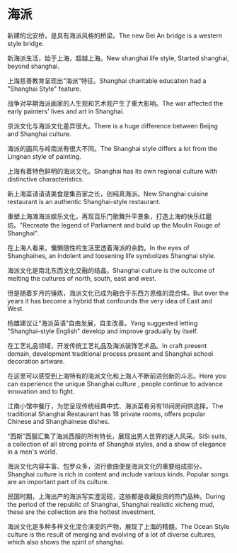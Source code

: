 # 海派

<p><span class="chinese">新建的北安桥，是具有海派风格的桥梁。</span><span class="english">The new Bei An bridge is a western style bridge.</span></p>

<p><span class="chinese">新海派生活，始于上海，超越上海。</span><span class="english">New shanghai life style, Started shanghai, beyond shanghai.</span></p>

<p><span class="chinese">上海慈善教育呈现出“海派”特征。</span><span class="english">Shanghai charitable education had a "Shanghai Style" feature.</span></p>

<p><span class="chinese">战争对早期海派画家的人生观和艺术观产生了重大影响。</span><span class="english">The war affected the early painters' lives and art in Shanghai.</span></p>

<p><span class="chinese">京派文化与海派文化差异很大。</span><span class="english">There is a huge difference between Beijng and Shanghai culture.</span></p>

<p><span class="chinese">海派的画风与岭南派有很大不同。</span><span class="english">The Shanghai style differs a lot from the Lingnan style of painting.</span></p>

<p><span class="chinese">上海有着特色鲜明的海派文化。</span><span class="english">Shanghai has its own regional culture with distinctive characteristics.</span></p>

<p><span class="chinese">新上海菜请请请美食是集百家之长，创纯真海派。</span><span class="english">New Shanghai cuisine restaurant is an authentic Shanghai-style restaurant.</span></p>

<p><span class="chinese">重塑上海滩海派娱乐文化，再现百乐门歌舞升平景象，打造上海的快乐红磨坊。</span><span class="english">"Recreate the legend of Parliament and build up the Moulin Rouge of Shanghai".</span></p>

<p><span class="chinese">在上海人看来，慵懒随性的生活里透着海派的余韵。</span><span class="english">In the eyes of Shanghaines, an indolent and loosening life symbolizes Shanghai style.</span></p>

<p><span class="chinese">海派文化是南北东西文化交融的结晶。</span><span class="english">Shanghai culture is the outcome of melting the cultures of north, south, east and west.</span></p>

<p><span class="chinese">但是随着岁月的锤炼，海派文化已成为融合于东西方思维的混合体。</span><span class="english">But over the years it has become a hybrid that confounds the very idea of East and West.</span></p>

<p><span class="chinese">杨雄建议让“海派英语”自由发展，自主改善。</span><span class="english">Yang suggested letting "Shanghai-style English" develop and improve gradually by itself.</span></p>

<p><span class="chinese">在工艺礼品领域，开发传统工艺礼品及海派装饰艺术品。</span><span class="english">In craft present domain, development traditional process present and Shanghai school decoration artware.</span></p>

<p><span class="chinese">在这里可以感受到上海特有的海派文化和上海人不断前进创新的斗志。</span><span class="english">Here you can experience the unique Shanghai culture , people continue to advance innovation and to fight.</span></p>

<p><span class="chinese">江南小馆中餐厅，为您呈现传统经典中式、海派菜肴另有18间房间供选择。</span><span class="english">The traditional Shanghai Restaurant has 18 private rooms, offers popular Chinese and Shanghainese dishes.</span></p>

<p><span class="chinese">“西斯”西服汇集了海派西服的所有特长，展现出男人世界的迷人风采。</span><span class="english">SiSi suits, a collection of all strong points of Shanghai styles, and a show of elegance in a men's world.</span></p>

<p><span class="chinese">海派文化内容丰富、包罗众多，流行歌曲便是海派文化的重要组成部分。</span><span class="english">Shanghai culture is rich in content and include various kinds. Popular songs are an important part of its culture.</span></p>

<p><span class="chinese">民国时期，上海出产的海派写实澄泥砚，这些都是收藏投资的热门品种。</span><span class="english">During the period of the republic of Shanghai, Shanghai realistic xicheng mud, these are the collection are the hottest investment.</span></p>

<p><span class="chinese">海派文化是多种多样文化混合演变的产物，展现了上海的精髓。</span><span class="english">The Ocean Style culture is the result of merging and evolving of a lot of diverse cultures, which also shows the spirit of shanghai.</span></p>

